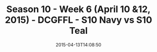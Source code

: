 ---
title: Season 10 - Week 6 (April 10 &12, 2015) - DCGFFL - S10 Navy vs S10 Teal
teams-score:
- team: _teams/s10-navy.md
  score:
- team: _teams/s10-teal.md
  score: 14
mvp: Mike C. (Navy), Tim S. (Teal)
game-ball: N/A
season: 10
week:
date: '2015-04-13T14:08:50'
pageid: season-10-week-six-4433-vs-4446
---